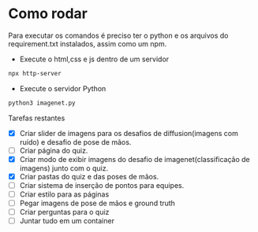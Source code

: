 # Como rodar
Para executar os comandos é preciso ter o python e os arquivos do requirement.txt instalados, assim como um npm.

- Execute o html,css e js dentro de um servidor

```bash
npx http-server
```

- Execute o servidor Python
```bash
python3 imagenet.py
```

Tarefas restantes
- [x] Criar slider de imagens para os desafios de diffusion(imagens com ruído) e desafio de pose de mãos.
- [ ] Criar página do quiz.
- [x] Criar modo de exibir imagens do desafio de imagenet(classificação de imagens) junto com o quiz.
- [x] Criar pastas do quiz e das poses de mãos.
- [ ] Criar sistema de inserção de pontos para equipes.
- [ ] Criar estilo para as páginas
- [ ] Pegar imagens de pose de mãos e ground truth
- [ ] Criar perguntas para o quiz
- [ ] Juntar tudo em um container